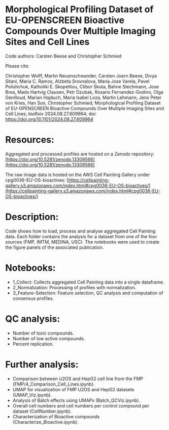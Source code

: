 # Morphological Profiling Dataset of EU-OPENSCREEN Bioactive Compounds Over Multiple Imaging Sites and Cell Lines

Code authors: Carsten Beese and Christopher Schmied

Please cite: 

Christopher Wolff, Martin Neuenschwander, Carsten Joern Beese, Divya Sitani, Maria C. Ramos, Alzbeta Srovnalova, Maria Jose Varela, Pavel Polishchuk, Katholiki E. Skopelitou, Ctibor Skuta, Bahne Stechmann, Jose Brea, Mads Hartvig Clausen, Petr Dzubak, Rosario Fernandez-Godino, Olga Genilloud, Marian Hajduch, Maria Isabel Loza, Martin Lehmann, Jens Peter von Kries, Han Sun, Christopher Schmied; Morphological Profiling Dataset of EU-OPENSCREEN Bioactive Compounds Over Multiple Imaging Sites and Cell Lines; bioRxiv 2024.08.27.609964; doi: https://doi.org/10.1101/2024.08.27.609964

# Resources:

Aggregated and processed profiles are hosted on a Zenodo repository: [https://doi.org/10.5281/zenodo.13309566](https://doi.org/10.5281/zenodo.13309566)

The raw image data is hosted on the AWS Cell Painting Gallery under cpg0036-EU-OS-bioactives: [https://cellpainting-gallery.s3.amazonaws.com/index.html#cpg0036-EU-OS-bioactives/](https://cellpainting-gallery.s3.amazonaws.com/index.html#cpg0036-EU-OS-bioactives/)

# Description: 

Code shows how to load, process and analyse aggregated Cell Painting data. Each folder contains the analysis for a dataset from one of the four sources (FMP, IMTM, MEDINA, USC). The notebooks were used to create the figure panels of the associated publication.

# Notebooks:

* 1_Collect: Collects aggregated Cell Painting data into a single dataframe.
* 2_Normalization: Processing of profiles with normalization.
* 3_Feature-Selection: Feature selection, QC analysis and computation of consensus profiles.

# QC analysis:

* Number of toxic compounds.
* Number of low active compounds.
* Percent replication.

# Further analysis:

* Comparison between U2OS and HepG2 cell line from the FMP (FMP/4_Comparison_Cell_Lines.ipynb).
* UMAP for visualization of FMP U2OS and HepG2 datasets (UMAP_Viz.ipynb).
* Analysis of Batch effects using UMAPs (Batch_QCViz.ipynb).
* Overall cell numbers and cell numbers per control compound per dataset (CellNumber.ipynb).
* Characterization of Bioactive compounds (Characterize_Bioactive.ipynb).
